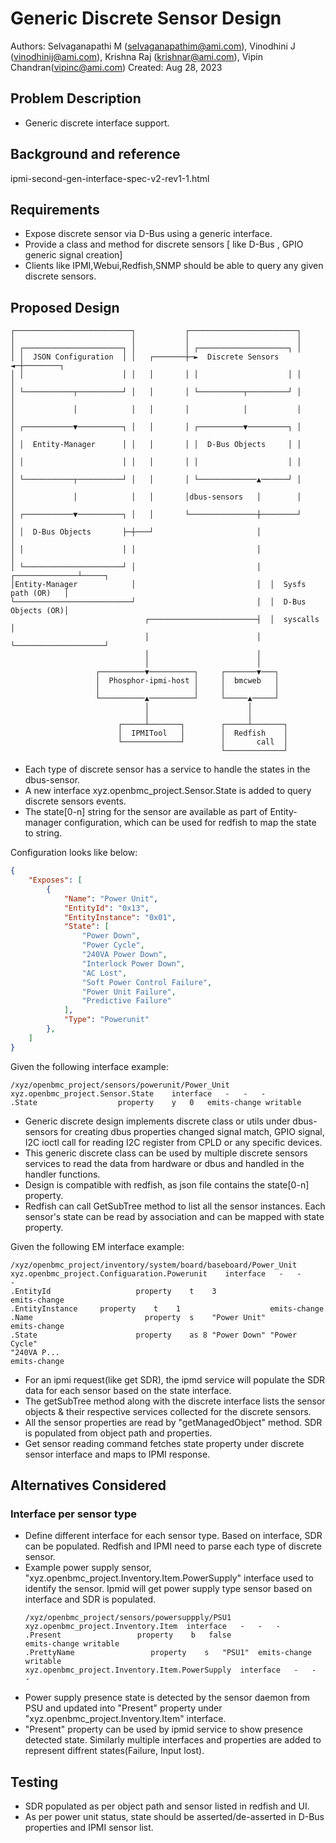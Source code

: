 # Generic Discrete Sensor Design
Authors: Selvaganapathi M (selvaganapathim@ami.com), Vinodhini J
(vinodhinij@ami.com), Krishna Raj (krishnar@ami.com), 
Vipin Chandran(vipinc@ami.com)
Created: Aug 28, 2023
## Problem Description 
- Generic discrete interface support.
## Background and reference
ipmi-second-gen-interface-spec-v2-rev1-1.html
## Requirements
- Expose discrete sensor via D-Bus using a generic interface.
- Provide a class and method for discrete sensors
[ like D-Bus , GPIO generic signal creation]
- Clients like IPMI,Webui,Redfish,SNMP should be able to query any given 
discrete sensors.
## Proposed Design

```
┌──────────────────────────┐           ┌────────────────────────┐
│                          │           │                        │
│ ┌──────────────────────┐ │           │ ┌────────────────────┐ │
│ │  JSON Configuration  │ │   ┌───────┼─►  Discrete Sensors  ◄─┼────────┐
│ │                      │ │   │       │ │                    │ │        │
│ └───────────┬──────────┘ │   │       │ └──────────┬─────────┘ │        │
│             │            │   │       │            │           │        │
│ ┌───────────▼──────────┐ │   │       │ ┌──────────▼─────────┐ │        │
│ │  Entity-Manager      │ │   │       │ │  D-Bus Objects     │ │        │
│ │                      │ │   │       │ │                    │ │        │
│ └───────────┬──────────┘ │   │       │ └─────────────▲──────┘ │        │
│             │            │   │       │dbus-sensors   │        │        │
│ ┌───────────▼──────────┐ │   │       └───────────────┼────────┘        │
│ │  D-Bus Objects       ├─┼───┘                       │                 │
│ │                      │ │                           │                 │
│ └──────────────────────┘ │                           │  ┌──────────────┴─────┐
│Entity-Manager            │                           │  │  Sysfs path (OR)   │
└──────────────────────────┘                           │  │  D-Bus Objects (OR)│
                              ┌────────────────────────┤  │  syscalls          │
                              │                        │  └────────────────────┘
                              │                        │
                              │                        │
                   ┌──────────▼──────────┐     ┌───────▼───┐
                   │  Phosphor-ipmi-host │     │  bmcweb   │
                   │                     │     │           │
                   └──────────▲──────────┘     └─────▲─────┘
                              │                      │
                              │                      │
                        ┌─────┴───────┐        ┌─────┴───────┐
                        │  IPMITool   │        │  Redfish    │
                        └─────────────┘        │       call  │
                                               └─────────────┘
```

- Each type of discrete sensor has a service to handle the states in 
the dbus-sensor. 
- A new interface xyz.openbmc_project.Sensor.State is added to query 
discrete sensors events. 
- The state[0-n] string for the sensor are available as part of 
Entity-manager configuration, which can be used for redfish to map the 
state to string.

Configuration looks like below:
```json
{
    "Exposes": [
	    {
            "Name": "Power Unit",
            "EntityId": "0x13",
            "EntityInstance": "0x01",
            "State": [
                "Power Down",
                "Power Cycle",
                "240VA Power Down",
                "Interlock Power Down",
                "AC Lost",
                "Soft Power Control Failure",
                "Power Unit Failure",
                "Predictive Failure"
            ],
            "Type": "Powerunit"
        },
    ]
}
```
Given the following interface example:
```shell
/xyz/openbmc_project/sensors/powerunit/Power_Unit
xyz.openbmc_project.Sensor.State	interface	-	-	-
.State					property	y	0	emits-change writable
```

- Generic discrete design implements discrete class or utils under 
dbus-sensors for creating dbus properties changed signal match, GPIO signal, 
I2C ioctl call for reading I2C register from CPLD or any specific devices. 
- This generic discrete class can be used by multiple discrete sensors services
to read the data from hardware or dbus and handled in the handler functions.
- Design is compatible with redfish, as json file contains the state[0-n] 
property.
- Redfish can call GetSubTree method to list all the sensor instances. Each 
sensor's state can be read by association and can be mapped with state 
property.

Given the following EM interface example:
```shell
/xyz/openbmc_project/inventory/system/board/baseboard/Power_Unit
xyz.openbmc_project.Configuaration.Powerunit	interface	-	-			-
.EntityId					property	t	 3			   
emits-change
.EntityInstance		property	t	 1			          emits-change
.Name						  property	s	 "Power Unit"		 
emits-change
.State						property	as 8 "Power Down" "Power Cycle"
"240VA P... 
emits-change
```

- For an ipmi request(like get SDR), the ipmd service will
populate the SDR data for each sensor based on the state interface. 
- The getSubTree method along with the discrete interface lists the sensor
objects & their respective services collected for the discrete sensors.
- All the sensor properties are read by "getManagedObject" method. SDR is
populated from object path and properties. 
- Get sensor reading command fetches state property under discrete sensor 
interface and maps to IPMI response.

## Alternatives Considered
### Interface per sensor type
- Define different interface for each sensor type. Based on interface, SDR 
can be populated. Redfish and IPMI need to parse each type of discrete sensor.
- Example power supply sensor, "xyz.openbmc_project.Inventory.Item.PowerSupply" 
 interface used to identify the sensor. Ipmid will get power supply type
 sensor based on interface and SDR is populated.
    ```shell
    /xyz/openbmc_project/sensors/powersuppply/PSU1
    xyz.openbmc_project.Inventory.Item	interface	-	-	-
   .Present					property	b	false   
   emits-change writable
    .PrettyName                 property    s   "PSU1"  emits-change writable
    xyz.openbmc_project.Inventory.Item.PowerSupply	interface	-	-	-
    ```
- Power supply presence state is detected by the sensor daemon from PSU and
  updated into "Present" property under "xyz.openbmc_project.Inventory.Item"
  interface.
- "Present" property can be used by ipmid service to show presence detected 
state. Similarly multiple interfaces and properties are added to represent 
diffrent states(Failure, Input lost).
## Testing
- SDR populated as per object path and sensor listed in redfish and UI.
- As per power unit status, state should be asserted/de-asserted in D-Bus 
 properties and IPMI sensor list.
